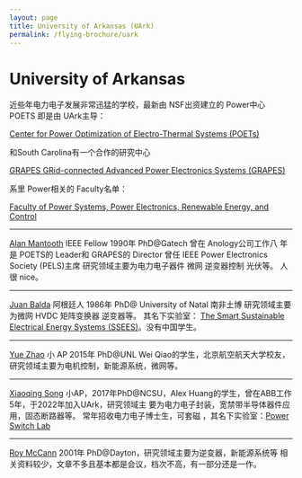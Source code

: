 ```yaml
---
layout: page
title: University of Arkansas (UArk)
permalink: /flying-brochure/uark
---
```

# University of Arkansas

近些年电力电子发展非常迅猛的学校，最新由
NSF出资建立的 Power中心 POETS 即是由 UArk主导：

[Center for Power Optimization of Electro-Thermal Systems (POETs)](http://poets-erc.org/)

和South Carolina有一个合作的研究中心 

[GRAPES GRid-connected Advanced Power Electronics Systems (GRAPES)](https://grapes.uapower.group/)

系里
Power相关的 Faculty名单：

[Faculty of Power Systems, Power Electronics, Renewable Energy, and Control](https://electrical-engineering.uark.edu/research/#R-A)

---
[Alan Mantooth](https://electrical-engineering.uark.edu/directory/index/uid/mantooth/name/Alan+Mantooth/) IEEE Fellow 1990年 PhD@Gatech 曾在 Anology公司工作八
年 是 POETS的 Leader和 GRAPES的 Director 曾任 IEEE Power Electronics Society (PELS)主席 研究领域主要为电力电子器件 微网 逆变器控制 光伏等。
人 很 nice。

---
[Juan Balda](https://electrical-engineering.uark.edu/directory/index/uid/jbalda/name/Juan+Carlos+Balda/) 阿根廷人 1986年 PhD@ University of Natal 南非土博 研究领域主要为微网 HVDC 矩阵变换器 逆变器等。 其名下实验室： [The Smart Sustainable Electrical Energy Systems (SSEES)](https://sustainable-energy.uark.edu/)。没有中国学生。

---
[Yue Zhao](https://electrical-engineering.uark.edu/directory/index/uid/yuezhao/name/Yue+Zhao/) 小 AP 2015年 PhD@UNL Wei Qiao的学生，北京航空航天大学校友，研究领域主要为电机控制，新能源系统，微网等。

---
[Xiaoqing Song](https://engineering.uark.edu/directory/index/uid/songx/name/Xiaoqing+Song/)
小AP，2017年PhD@NCSU，Alex Huang的学生，曾在ABB工作5年，于2022年加入UArk，研究领域主
要为电力电子封装，宽禁带半导体器件应用，固态断路器等。 常年招收电力电子博士生，可套磁
，其名下实验室：[Power Switch Lab](https://psl.uark.edu/)

---
[Roy McCann](https://electrical-engineering.uark.edu/directory/index/uid/rmccann/name/Roy+A.+McCann/) 2001年 PhD@Dayton，研究领域主要为逆变器，新能源系统等
相关资料较少，文章不多且基本都是会议，档次不高，有一部分还是一作。
